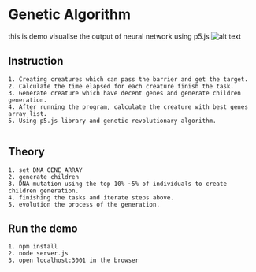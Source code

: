 # Genetic Algorithm
this is demo visualise the output of neural network using p5.js
![alt text](https://github.com/MemoryWrong/Genetic-Algorithm-Demo/blob/master/gene.PNG)


## Instruction

```
1. Creating creatures which can pass the barrier and get the target.
2. Calculate the time elapsed for each creature finish the task.
3. Generate creature which have decent genes and generate children generation.
4. After running the program, calculate the creature with best genes array list.
5. Using p5.js library and genetic revolutionary algorithm.


```
## Theory
```
1. set DNA GENE ARRAY
2. generate children
3. DNA mutation using the top 10% ~5% of individuals to create children generation.
4. finishing the tasks and iterate steps above. 
5. evolution the process of the generation.

```
## Run the demo

```
1. npm install
2. node server.js
3. open localhost:3001 in the browser
